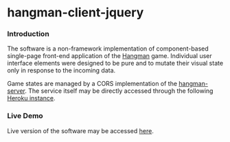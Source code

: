 # hangman-client-jquery

### Introduction

The software is a non-framework implementation of component-based single-page
front-end application of the [Hangman](https://en.wikipedia.org/wiki/Hangman_(game))
game.  Individual user interface elements were designed to be pure and to mutate
their visual state only in response to the incoming data.

Game states are managed by a CORS implementation of the [hangman-server](https://github.com/aptivator/hangman-server).
The service itself may be directly accessed through the following [Heroku instance](https://guarded-cliffs-93737.herokuapp.com).

### Live Demo

Live version of the software may be accessed [here](https://agile-badlands-55964.herokuapp.com/).
